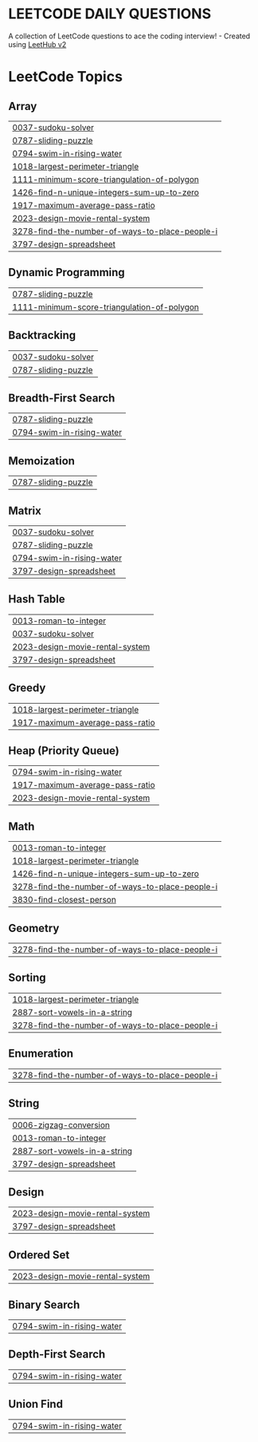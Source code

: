 # LEETCODE DAILY QUESTIONS
A collection of LeetCode questions to ace the coding interview! - Created using [LeetHub v2](https://github.com/arunbhardwaj/LeetHub-2.0)

<!---LeetCode Topics Start-->
# LeetCode Topics
## Array
|  |
| ------- |
| [0037-sudoku-solver](https://github.com/ritwik-1810/ritwikkibua/tree/master/0037-sudoku-solver) |
| [0787-sliding-puzzle](https://github.com/ritwik-1810/ritwikkibua/tree/master/0787-sliding-puzzle) |
| [0794-swim-in-rising-water](https://github.com/ritwik-1810/ritwikkibua/tree/master/0794-swim-in-rising-water) |
| [1018-largest-perimeter-triangle](https://github.com/ritwik-1810/ritwikkibua/tree/master/1018-largest-perimeter-triangle) |
| [1111-minimum-score-triangulation-of-polygon](https://github.com/ritwik-1810/ritwikkibua/tree/master/1111-minimum-score-triangulation-of-polygon) |
| [1426-find-n-unique-integers-sum-up-to-zero](https://github.com/ritwik-1810/ritwikkibua/tree/master/1426-find-n-unique-integers-sum-up-to-zero) |
| [1917-maximum-average-pass-ratio](https://github.com/ritwik-1810/ritwikkibua/tree/master/1917-maximum-average-pass-ratio) |
| [2023-design-movie-rental-system](https://github.com/ritwik-1810/ritwikkibua/tree/master/2023-design-movie-rental-system) |
| [3278-find-the-number-of-ways-to-place-people-i](https://github.com/ritwik-1810/ritwikkibua/tree/master/3278-find-the-number-of-ways-to-place-people-i) |
| [3797-design-spreadsheet](https://github.com/ritwik-1810/ritwikkibua/tree/master/3797-design-spreadsheet) |
## Dynamic Programming
|  |
| ------- |
| [0787-sliding-puzzle](https://github.com/ritwik-1810/ritwikkibua/tree/master/0787-sliding-puzzle) |
| [1111-minimum-score-triangulation-of-polygon](https://github.com/ritwik-1810/ritwikkibua/tree/master/1111-minimum-score-triangulation-of-polygon) |
## Backtracking
|  |
| ------- |
| [0037-sudoku-solver](https://github.com/ritwik-1810/ritwikkibua/tree/master/0037-sudoku-solver) |
| [0787-sliding-puzzle](https://github.com/ritwik-1810/ritwikkibua/tree/master/0787-sliding-puzzle) |
## Breadth-First Search
|  |
| ------- |
| [0787-sliding-puzzle](https://github.com/ritwik-1810/ritwikkibua/tree/master/0787-sliding-puzzle) |
| [0794-swim-in-rising-water](https://github.com/ritwik-1810/ritwikkibua/tree/master/0794-swim-in-rising-water) |
## Memoization
|  |
| ------- |
| [0787-sliding-puzzle](https://github.com/ritwik-1810/ritwikkibua/tree/master/0787-sliding-puzzle) |
## Matrix
|  |
| ------- |
| [0037-sudoku-solver](https://github.com/ritwik-1810/ritwikkibua/tree/master/0037-sudoku-solver) |
| [0787-sliding-puzzle](https://github.com/ritwik-1810/ritwikkibua/tree/master/0787-sliding-puzzle) |
| [0794-swim-in-rising-water](https://github.com/ritwik-1810/ritwikkibua/tree/master/0794-swim-in-rising-water) |
| [3797-design-spreadsheet](https://github.com/ritwik-1810/ritwikkibua/tree/master/3797-design-spreadsheet) |
## Hash Table
|  |
| ------- |
| [0013-roman-to-integer](https://github.com/ritwik-1810/ritwikkibua/tree/master/0013-roman-to-integer) |
| [0037-sudoku-solver](https://github.com/ritwik-1810/ritwikkibua/tree/master/0037-sudoku-solver) |
| [2023-design-movie-rental-system](https://github.com/ritwik-1810/ritwikkibua/tree/master/2023-design-movie-rental-system) |
| [3797-design-spreadsheet](https://github.com/ritwik-1810/ritwikkibua/tree/master/3797-design-spreadsheet) |
## Greedy
|  |
| ------- |
| [1018-largest-perimeter-triangle](https://github.com/ritwik-1810/ritwikkibua/tree/master/1018-largest-perimeter-triangle) |
| [1917-maximum-average-pass-ratio](https://github.com/ritwik-1810/ritwikkibua/tree/master/1917-maximum-average-pass-ratio) |
## Heap (Priority Queue)
|  |
| ------- |
| [0794-swim-in-rising-water](https://github.com/ritwik-1810/ritwikkibua/tree/master/0794-swim-in-rising-water) |
| [1917-maximum-average-pass-ratio](https://github.com/ritwik-1810/ritwikkibua/tree/master/1917-maximum-average-pass-ratio) |
| [2023-design-movie-rental-system](https://github.com/ritwik-1810/ritwikkibua/tree/master/2023-design-movie-rental-system) |
## Math
|  |
| ------- |
| [0013-roman-to-integer](https://github.com/ritwik-1810/ritwikkibua/tree/master/0013-roman-to-integer) |
| [1018-largest-perimeter-triangle](https://github.com/ritwik-1810/ritwikkibua/tree/master/1018-largest-perimeter-triangle) |
| [1426-find-n-unique-integers-sum-up-to-zero](https://github.com/ritwik-1810/ritwikkibua/tree/master/1426-find-n-unique-integers-sum-up-to-zero) |
| [3278-find-the-number-of-ways-to-place-people-i](https://github.com/ritwik-1810/ritwikkibua/tree/master/3278-find-the-number-of-ways-to-place-people-i) |
| [3830-find-closest-person](https://github.com/ritwik-1810/ritwikkibua/tree/master/3830-find-closest-person) |
## Geometry
|  |
| ------- |
| [3278-find-the-number-of-ways-to-place-people-i](https://github.com/ritwik-1810/ritwikkibua/tree/master/3278-find-the-number-of-ways-to-place-people-i) |
## Sorting
|  |
| ------- |
| [1018-largest-perimeter-triangle](https://github.com/ritwik-1810/ritwikkibua/tree/master/1018-largest-perimeter-triangle) |
| [2887-sort-vowels-in-a-string](https://github.com/ritwik-1810/ritwikkibua/tree/master/2887-sort-vowels-in-a-string) |
| [3278-find-the-number-of-ways-to-place-people-i](https://github.com/ritwik-1810/ritwikkibua/tree/master/3278-find-the-number-of-ways-to-place-people-i) |
## Enumeration
|  |
| ------- |
| [3278-find-the-number-of-ways-to-place-people-i](https://github.com/ritwik-1810/ritwikkibua/tree/master/3278-find-the-number-of-ways-to-place-people-i) |
## String
|  |
| ------- |
| [0006-zigzag-conversion](https://github.com/ritwik-1810/ritwikkibua/tree/master/0006-zigzag-conversion) |
| [0013-roman-to-integer](https://github.com/ritwik-1810/ritwikkibua/tree/master/0013-roman-to-integer) |
| [2887-sort-vowels-in-a-string](https://github.com/ritwik-1810/ritwikkibua/tree/master/2887-sort-vowels-in-a-string) |
| [3797-design-spreadsheet](https://github.com/ritwik-1810/ritwikkibua/tree/master/3797-design-spreadsheet) |
## Design
|  |
| ------- |
| [2023-design-movie-rental-system](https://github.com/ritwik-1810/ritwikkibua/tree/master/2023-design-movie-rental-system) |
| [3797-design-spreadsheet](https://github.com/ritwik-1810/ritwikkibua/tree/master/3797-design-spreadsheet) |
## Ordered Set
|  |
| ------- |
| [2023-design-movie-rental-system](https://github.com/ritwik-1810/ritwikkibua/tree/master/2023-design-movie-rental-system) |
## Binary Search
|  |
| ------- |
| [0794-swim-in-rising-water](https://github.com/ritwik-1810/ritwikkibua/tree/master/0794-swim-in-rising-water) |
## Depth-First Search
|  |
| ------- |
| [0794-swim-in-rising-water](https://github.com/ritwik-1810/ritwikkibua/tree/master/0794-swim-in-rising-water) |
## Union Find
|  |
| ------- |
| [0794-swim-in-rising-water](https://github.com/ritwik-1810/ritwikkibua/tree/master/0794-swim-in-rising-water) |
<!---LeetCode Topics End-->
